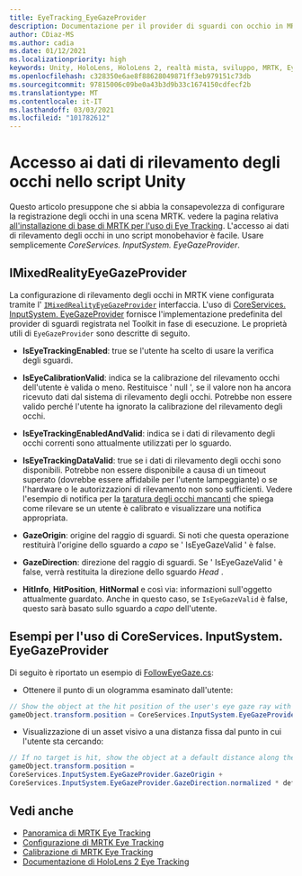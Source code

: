 ```yaml
---
title: EyeTracking_EyeGazeProvider
description: Documentazione per il provider di sguardi con occhio in MRTK
author: CDiaz-MS
ms.author: cadia
ms.date: 01/12/2021
ms.localizationpriority: high
keywords: Unity, HoloLens, HoloLens 2, realtà mista, sviluppo, MRTK, EyeTracking, EyeGaze,
ms.openlocfilehash: c328350e6ae8f88628049871ff3eb979151c73db
ms.sourcegitcommit: 97815006c09be0a43b3d9b33c1674150cdfecf2b
ms.translationtype: MT
ms.contentlocale: it-IT
ms.lasthandoff: 03/03/2021
ms.locfileid: "101782612"
---
```

# <a name="accessing-eye-tracking-data-in-your-unity-script"></a>Accesso ai dati di rilevamento degli occhi nello script Unity

Questo articolo presuppone che si abbia la consapevolezza di configurare la registrazione degli occhi in una scena MRTK. vedere la pagina relativa [all'installazione di base di MRTK per l'uso di Eye Tracking](eye-tracking-basic-setup.md).
L'accesso ai dati di rilevamento degli occhi in uno script monobehavior è facile. Usare semplicemente *CoreServices. InputSystem. EyeGazeProvider*.

## <a name="imixedrealityeyegazeprovider"></a>IMixedRealityEyeGazeProvider

La configurazione di rilevamento degli occhi in MRTK viene configurata tramite l' [`IMixedRealityEyeGazeProvider`](xref:Microsoft.MixedReality.Toolkit.Input.IMixedRealityEyeGazeProvider) interfaccia. L'uso di [CoreServices. InputSystem. EyeGazeProvider](eye-tracking-eye-gaze-provider.md) fornisce l'implementazione predefinita del provider di sguardi registrata nel Toolkit in fase di esecuzione.
Le proprietà utili di `EyeGazeProvider` sono descritte di seguito.

- **IsEyeTrackingEnabled**: true se l'utente ha scelto di usare la verifica degli sguardi.

- **IsEyeCalibrationValid**: indica se la calibrazione del rilevamento occhi dell'utente è valida o meno.
Restituisce ' null ', se il valore non ha ancora ricevuto dati dal sistema di rilevamento degli occhi.
Potrebbe non essere valido perché l'utente ha ignorato la calibrazione del rilevamento degli occhi.

- **IsEyeTrackingEnabledAndValid**: indica se i dati di rilevamento degli occhi correnti sono attualmente utilizzati per lo sguardo.

- **IsEyeTrackingDataValid**: true se i dati di rilevamento degli occhi sono disponibili.
Potrebbe non essere disponibile a causa di un timeout superato (dovrebbe essere affidabile per l'utente lampeggiante) o se l'hardware o le autorizzazioni di rilevamento non sono sufficienti.
Vedere l'esempio di notifica per la [taratura degli occhi mancanti](eye-tracking-is-user-calibrated.md) che spiega come rilevare se un utente è calibrato e visualizzare una notifica appropriata.

- **GazeOrigin**: origine del raggio di sguardi.
Si noti che questa operazione restituirà l'origine dello sguardo a *capo* se ' IsEyeGazeValid ' è false.

- **GazeDirection**: direzione del raggio di sguardi.
Se ' IsEyeGazeValid ' è false, verrà restituita la direzione dello sguardo *Head* .

- **HitInfo**, **HitPosition**, **HitNormal** e così via: informazioni sull'oggetto attualmente guardato.
Anche in questo caso, se `IsEyeGazeValid` è false, questo sarà basato sullo sguardo a *capo* dell'utente.

## <a name="examples-for-using-coreservicesinputsystemeyegazeprovider"></a>Esempi per l'uso di CoreServices. InputSystem. EyeGazeProvider

Di seguito è riportato un esempio di [FollowEyeGaze.cs](xref:Microsoft.MixedReality.Toolkit.Examples.Demos.EyeTracking.FollowEyeGaze):

- Ottenere il punto di un ologramma esaminato dall'utente:

```c#
// Show the object at the hit position of the user's eye gaze ray with the target.
gameObject.transform.position = CoreServices.InputSystem.EyeGazeProvider.HitPosition;
```

- Visualizzazione di un asset visivo a una distanza fissa dal punto in cui l'utente sta cercando:

```c#
// If no target is hit, show the object at a default distance along the gaze ray.
gameObject.transform.position =
CoreServices.InputSystem.EyeGazeProvider.GazeOrigin +
CoreServices.InputSystem.EyeGazeProvider.GazeDirection.normalized * defaultDistanceInMeters;
```

## <a name="see-also"></a>Vedi anche

- [Panoramica di MRTK Eye Tracking](eye-tracking-main.md)
- [Configurazione di MRTK Eye Tracking](eye-tracking-basic-setup.md)
- [Calibrazione di MRTK Eye Tracking](eye-tracking-is-user-calibrated.md)
- [Documentazione di HoloLens 2 Eye Tracking](https://docs.microsoft.com/windows/mixed-reality/eye-tracking)
